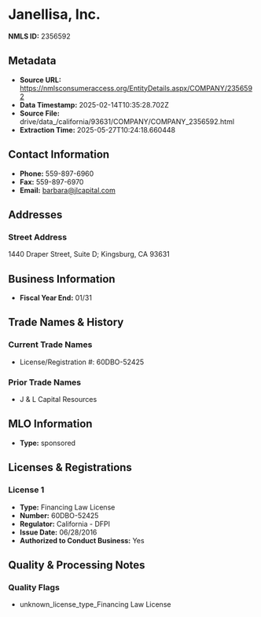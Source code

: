 # Janellisa, Inc.

**NMLS ID:** 2356592

## Metadata
- **Source URL:** https://nmlsconsumeraccess.org/EntityDetails.aspx/COMPANY/2356592
- **Data Timestamp:** 2025-02-14T10:35:28.702Z
- **Source File:** drive/data_/california/93631/COMPANY/COMPANY_2356592.html
- **Extraction Time:** 2025-05-27T10:24:18.660448

## Contact Information
- **Phone:** 559-897-6960
- **Fax:** 559-897-6970
- **Email:** barbara@jlcapital.com

## Addresses
### Street Address
1440 Draper Street, Suite D; Kingsburg, CA 93631

## Business Information
- **Fiscal Year End:** 01/31

## Trade Names & History
### Current Trade Names
- License/Registration #: 60DBO-52425

### Prior Trade Names
- J & L Capital Resources

## MLO Information
- **Type:** sponsored

## Licenses & Registrations

### License 1
- **Type:** Financing Law License
- **Number:** 60DBO-52425
- **Regulator:** California - DFPI
- **Issue Date:** 06/28/2016
- **Authorized to Conduct Business:** Yes

## Quality & Processing Notes
### Quality Flags
- unknown_license_type_Financing Law License
